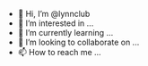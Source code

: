 - 👋 Hi, I’m @lynnclub
- 👀 I’m interested in ...
- 🌱 I’m currently learning ...
- 💞️ I’m looking to collaborate on ...
- 📫 How to reach me ...

<!---
lynnclub/lynnclub is a ✨ special ✨ repository because its `README.md` (this file) appears on your GitHub profile.
You can click the Preview link to take a look at your changes.
--->
